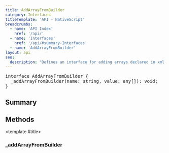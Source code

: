 ```yaml
---
title: AddArrayFromBuilder
category: Interfaces
titleTemplate: 'API - NativeScript'
breadcrumbs: 
  - name: 'API Index'
    href: '/api/'
  - name: 'Interfaces'
    href: '/api/#summary-Interfaces'
  - name: 'AddArrayFromBuilder'
layout: api
seo:
  description: "Defines an interface for adding arrays declared in xml."
---
```


<!-- This page is auto generated, do not edit manually. -->
<!-- Run "yarn generate:api-docs" to regenerate -->

<script setup lang="ts">
  import { provide } from "vue";
  import API_DATA from "./AddArrayFromBuilder.data.json";
  
  provide('API_DATA', API_DATA);
</script>

<APIRefHierarchy v-once />

<pre class="not-prose [&_a]:text-blue-400 [&_a]:no-underline">interface AddArrayFromBuilder {
  _addArrayFromBuilder(name: string, value: any[]): void;
}</pre>

<APIRefComment commentBase64="eyJibG9ja1RhZ3MiOltdLCJtb2RpZmllclRhZ3MiOnt9LCJzdW1tYXJ5IjpbeyJraW5kIjoidGV4dCIsInRleHQiOiJEZWZpbmVzIGFuIGludGVyZmFjZSBmb3IgYWRkaW5nIGFycmF5cyBkZWNsYXJlZCBpbiB4bWwuIn1dfQ==" v-once />

## <Heading ignore>Summary</Heading>

<APIRefSummary v-once />

## Methods

<div class="">

<APIRef for="11853" v-once>

<template #title>

### _addArrayFromBuilder

</template>

</APIRef>

</div>
